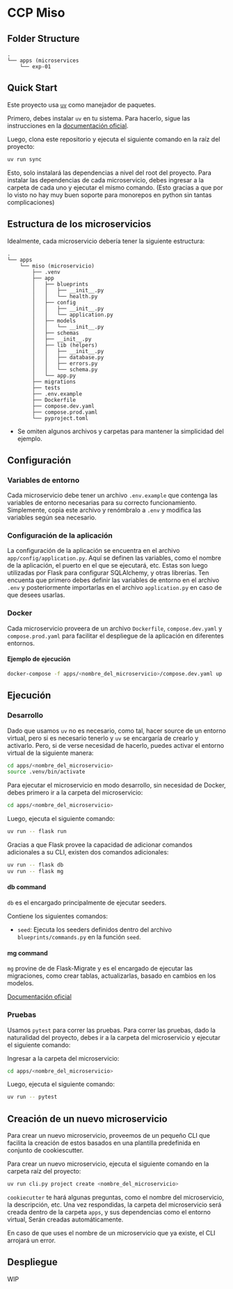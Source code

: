 # CCP Miso

## Folder Structure

```
.
└── apps (microservices
    └── exp-01
```

## Quick Start

Este proyecto usa [`uv`](https://docs.astral.sh/uv/) como manejador de paquetes.

Primero, debes instalar `uv` en tu sistema. Para hacerlo, sigue las instrucciones en
la [documentación oficial](https://docs.astral.sh/uv/getting-started/installation).

Luego, clona este repositorio y ejecuta el siguiente comando en la raíz del proyecto:

```bash
uv run sync
```

Esto, solo instalará las dependencias a nivel del root del proyecto. Para instalar las dependencias de cada
microservicio, debes ingresar a la carpeta de cada uno y ejecutar el mismo comando. (Esto gracias a que por lo visto
no hay muy buen soporte para monorepos en python sin tantas complicaciones)

## Estructura de los microservicios

Idealmente, cada microservicio debería tener la siguiente estructura:

```
.
└── apps
    └── miso (microservicio)
        ├── .venv
        ├── app
        │   ├── blueprints
        │   │   ├── __init__.py
        │   │   └── health.py
        │   ├── config
        │   │   ├── __init__.py
        │   │   └── application.py
        │   ├── models
        │   │   └── __init__.py
        │   ├── schemas
        │   ├── __init__.py
        │   ├── lib (helpers)
        │   │   ├── __init__.py
        │   │   ├── database.py
        │   │   ├── errors.py
        │   │   └── schema.py
        │   └── app.py
        ├── migrations
        ├── tests
        ├── .env.example
        ├── Dockerfile
        ├── compose.dev.yaml
        ├── compose.prod.yaml
        └── pyproject.toml
```

* Se omiten algunos archivos y carpetas para mantener la simplicidad del ejemplo.

## Configuración

### Variables de entorno

Cada microservicio debe tener un archivo `.env.example` que contenga las variables de entorno necesarias para su
correcto funcionamiento. Simplemente, copia este archivo y renómbralo a `.env` y modifica las variables según sea
necesario.

### Configuración de la aplicación

La configuración de la aplicación se encuentra en el archivo `app/config/application.py`. Aquí se definen las variables,
como el nombre de la aplicación, el puerto en el que se ejecutará, etc. Estas son luego utilizadas por Flask para
configurar SQLAlchemy, y otras librerías. Ten encuenta que primero debes definir las variables de entorno en el archivo
`.env` y posteriormente importarlas en el archivo `application.py` en caso de que desees usarlas.

### Docker

Cada microservicio proveera de un archivo `Dockerfile`, `compose.dev.yaml` y `compose.prod.yaml` para facilitar el
despliegue de la aplicación en diferentes entornos.

#### Ejemplo de ejecución

```bash
docker-compose -f apps/<nombre_del_microservicio>/compose.dev.yaml up
```

## Ejecución

### Desarrollo

Dado que usamos `uv` no es necesario, como tal, hacer source de un entorno virtual, pero si es necesario tenerlo y `uv`
se encargaría de crearlo y activarlo. Pero, si de verse necesidad de hacerlo, puedes activar el entorno virtual de la
siguiente manera:

```bash
cd apps/<nombre_del_microservicio>
source .venv/bin/activate
```             

Para ejecutar el microservicio en modo desarrollo, sin necesidad de Docker, debes primero ir a la carpeta del
microservicio:

```bash
cd apps/<nombre_del_microservicio>
```

Luego, ejecuta el siguiente comando:

```bash
uv run -- flask run
```

Gracias a que Flask provee la capacidad de adicionar comandos adicionales a su CLI, existen dos comandos adicionales:

```bash
uv run -- flask db
uv run -- flask mg
```

#### db command

`db` es el encargado principalmente de ejecutar seeders.

Contiene los siguientes comandos:

- `seed`: Ejecuta los seeders definidos dentro del archivo `blueprints/commands.py` en la función `seed`.

#### mg command

`mg` provine de de Flask-Migrate y es el encargado de ejecutar las migraciones, como crear tablas, actualizarlas, basado
en cambios en los modelos.

[Documentación oficial](https://flask-migrate.readthedocs.io/en/latest/)


### Pruebas
Usamos `pytest` para correr las pruebas. Para correr las pruebas, dado la naturalidad del proyecto, debes ir a la
carpeta del microservicio y ejecutar el siguiente comando:

Ingresar a la carpeta del microservicio:
```bash
cd apps/<nombre_del_microservicio>
```

Luego, ejecuta el siguiente comando:
```bash
uv run -- pytest
```

## Creación de un nuevo microservicio

Para crear un nuevo microservicio, proveemos de un pequeño CLI que facilita la creación de estos basados en una
plantilla
predefinida en conjunto de cookiescutter.

Para crear un nuevo microservicio, ejecuta el siguiente comando en la carpeta raíz del proyecto:

```bash
uv run cli.py project create <nombre_del_microservicio>
```

`cookiecutter` te hará algunas preguntas, como el nombre del microservicio, la descripción, etc. Una vez respondidas,
la carpeta del microservicio será creada dentro de la carpeta `apps`, y sus dependencias como el entorno virtual,
Serán creadas automáticamente.

En caso de que uses el nombre de un microservicio que ya existe, el CLI arrojará un error.


## Despliegue

WIP
